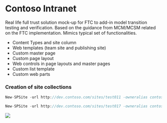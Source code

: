 # Contoso Intranet #
Real life full trust solution mock-up for FTC to add-in model transition testing and verification. Based on the guidance from MCM/MCSM related on the FTC implementation. Mimics typical set of functionalities.

- Content Types and site column
- Web templates (team site and publishing site)
- Custom master page
- Custom page layout
- Web controls in page layouts and master pages
- Custom list template
- Custom web parts

### Creation of site collections ###

```C#
New-SPSite -url http://dev.contoso.com/sites/test011 -owneralias contoso\administrator -template "{53a719c7-6766-4bba-bf89-a5789ea2360a}#WTContoso" -name Test

New-SPSite -url http://dev.contoso.com/sites/test017 -owneralias contoso\administrator -template "{53a719c7-6766-4bba-bf89-a5789ea2360a}#WTContosoPublishing" -name Test

```

<img src="https://telemetry.sharepointpnp.com/pnp-transformation/referencematerial/contoso.intranet" /> 